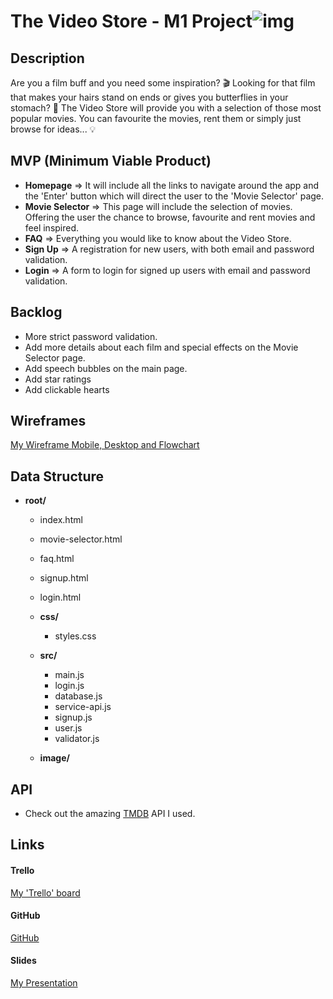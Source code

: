 # The Video Store - M1 Project![img](https://lh3.googleusercontent.com/Z9Tcpu7ziJA4swGvUFSS5pEA-JleC5i3M0txIOxjN2U7sGDfaRQ6VBBVjJiBKB3pvxllyn3z9OpX5F7qVbJVGlu240U5JR7o39NI02Sr17bXiH15KDx3R8TO7_nMv32bk8KIIGyF_UE)

## Description

Are you a film buff and you need some inspiration? 🎬 Looking for that film that makes your hairs stand on ends or gives you butterflies in your stomach? 🦋 The Video Store will provide you with a selection of those most popular movies. You can favourite the movies, rent them or simply just browse for ideas... 💡



## MVP (Minimum Viable Product)

- **Homepage** => It will include all the links to navigate around the app and the 'Enter' button which will direct the user to the 'Movie Selector' page.
- **Movie Selector** => This page will include the selection of movies. Offering the user the chance to browse, favourite and rent movies and feel inspired. 
- **FAQ** => Everything you would like to know about the Video Store.
- **Sign Up** => A registration for new users, with both email and password validation.
- **Login** => A form to login for signed up users with email and password validation.

## Backlog

- More strict password validation.
- Add more details about each film and special effects on the Movie Selector page.
- Add speech bubbles on the main page.
- Add star ratings 
- Add clickable hearts

## Wireframes

[My Wireframe Mobile, Desktop and Flowchart](https://www.figma.com/file/RStAiIeFMpl2eAKoACSoQi/Movies?node-id=11%3A4)

## Data Structure

- **root/**
  - index.html
  
  - movie-selector.html
  
  - faq.html
  
  - signup.html
  
  - login.html
  
  - **css/**
    
    - styles.css
    
  - **src/**
    - main.js
    - login.js
    - database.js
    - service-api.js
    - signup.js
    - user.js
    - validator.js
    
  - **image/**
  
    

## API

- Check out the amazing [TMDB](https://www.themoviedb.org/documentation/api) API I used.

## Links

#### Trello

[My 'Trello' board](https://trello.com/invite/b/IwdKp5UT/b940bec81f72e38a5c02a215ba972628/the-video-store)

#### GitHub

[GitHub](https://lucy-quinn.github.io/The-Video-Store-m1-Project/index.html)

#### Slides

[My Presentation](https://docs.google.com/presentation/d/1F-PdNsJmjabwMq-VyG6BAo5WuVEW0Zpd10n-FvocQLk/edit#slide=id.p)




